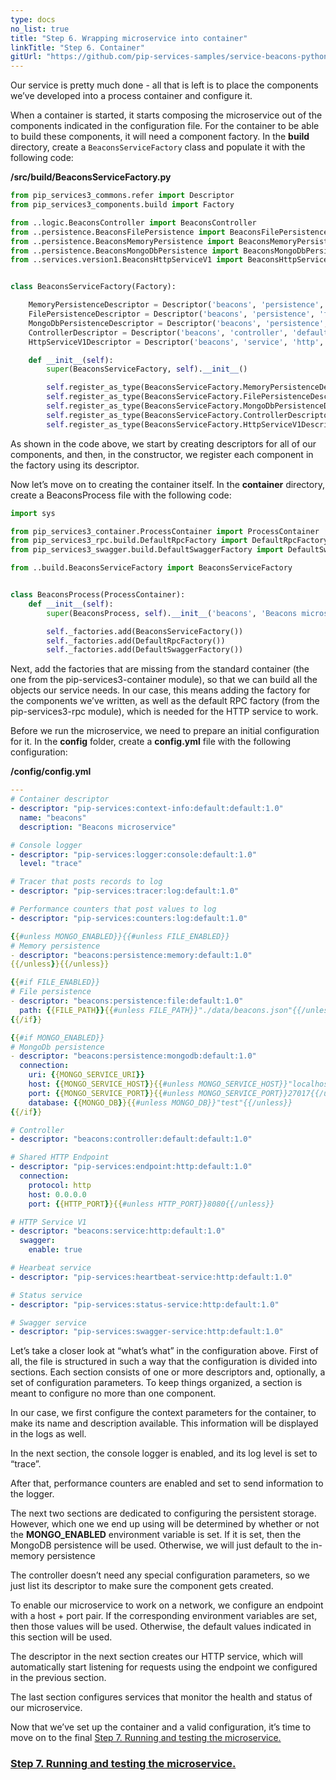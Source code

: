 ```yaml
---
type: docs
no_list: true
title: "Step 6. Wrapping microservice into container"
linkTitle: "Step 6. Container"
gitUrl: "https://github.com/pip-services-samples/service-beacons-python"
---
```


Our service is pretty much done - all that is left is to place the components we’ve developed into a process container and configure it.

When a container is started, it starts composing the microservice out of the components indicated in the configuration file. For the container to be able to build these components, it will need a component factory. In the **build** directory, create a `BeaconsServiceFactory` class and populate it with the following code:

**/src/build/BeaconsServiceFactory.py**

```python
from pip_services3_commons.refer import Descriptor
from pip_services3_components.build import Factory

from ..logic.BeaconsController import BeaconsController
from ..persistence.BeaconsFilePersistence import BeaconsFilePersistence
from ..persistence.BeaconsMemoryPersistence import BeaconsMemoryPersistence
from ..persistence.BeaconsMongoDbPersistence import BeaconsMongoDbPersistence
from ..services.version1.BeaconsHttpServiceV1 import BeaconsHttpServiceV1


class BeaconsServiceFactory(Factory):

    MemoryPersistenceDescriptor = Descriptor('beacons', 'persistence', 'memory', '*', '1.0')
    FilePersistenceDescriptor = Descriptor('beacons', 'persistence', 'file', '*', '1.0')
    MongoDbPersistenceDescriptor = Descriptor('beacons', 'persistence', 'mongodb', '*', '1.0')
    ControllerDescriptor = Descriptor('beacons', 'controller', 'default', '*', '1.0')
    HttpServiceV1Descriptor = Descriptor('beacons', 'service', 'http', '*', '1.0')

    def __init__(self):
        super(BeaconsServiceFactory, self).__init__()

        self.register_as_type(BeaconsServiceFactory.MemoryPersistenceDescriptor, BeaconsMemoryPersistence)
        self.register_as_type(BeaconsServiceFactory.FilePersistenceDescriptor, BeaconsFilePersistence)
        self.register_as_type(BeaconsServiceFactory.MongoDbPersistenceDescriptor, BeaconsMongoDbPersistence)
        self.register_as_type(BeaconsServiceFactory.ControllerDescriptor, BeaconsController)
        self.register_as_type(BeaconsServiceFactory.HttpServiceV1Descriptor, BeaconsHttpServiceV1)
```

As shown in the code above, we start by creating descriptors for all of our components, and then, in the constructor, we register each component in the factory using its descriptor.

Now let’s move on to creating the container itself. In the **container** directory, create a BeaconsProcess file with the following code:

```python
import sys

from pip_services3_container.ProcessContainer import ProcessContainer
from pip_services3_rpc.build.DefaultRpcFactory import DefaultRpcFactory
from pip_services3_swagger.build.DefaultSwaggerFactory import DefaultSwaggerFactory

from ..build.BeaconsServiceFactory import BeaconsServiceFactory


class BeaconsProcess(ProcessContainer):
    def __init__(self):
        super(BeaconsProcess, self).__init__('beacons', 'Beacons microservice')

        self._factories.add(BeaconsServiceFactory())
        self._factories.add(DefaultRpcFactory())
        self._factories.add(DefaultSwaggerFactory())

```

Next, add the factories that are missing from the standard container (the one from the pip-services3-container module), so that we can build all the objects our service needs. In our case, this means adding the factory for the components we’ve written, as well as the default RPC factory (from the pip-services3-rpc module), which is needed for the HTTP service to work.

Before we run the microservice, we need to prepare an initial configuration for it. In the **config** folder, create a **config.yml** file with the following configuration:

**/config/config.yml**

```yml
---
# Container descriptor
- descriptor: "pip-services:context-info:default:default:1.0"
  name: "beacons"
  description: "Beacons microservice"

# Console logger
- descriptor: "pip-services:logger:console:default:1.0"
  level: "trace"

# Tracer that posts records to log
- descriptor: "pip-services:tracer:log:default:1.0"

# Performance counters that post values to log
- descriptor: "pip-services:counters:log:default:1.0"

{{#unless MONGO_ENABLED}}{{#unless FILE_ENABLED}}
# Memory persistence
- descriptor: "beacons:persistence:memory:default:1.0"
{{/unless}}{{/unless}}

{{#if FILE_ENABLED}}
# File persistence
- descriptor: "beacons:persistence:file:default:1.0"
  path: {{FILE_PATH}}{{#unless FILE_PATH}}"./data/beacons.json"{{/unless}}
{{/if}}

{{#if MONGO_ENABLED}}
# MongoDb persistence
- descriptor: "beacons:persistence:mongodb:default:1.0"
  connection:
    uri: {{MONGO_SERVICE_URI}}
    host: {{MONGO_SERVICE_HOST}}{{#unless MONGO_SERVICE_HOST}}"localhost"{{/unless}}
    port: {{MONGO_SERVICE_PORT}}{{#unless MONGO_SERVICE_PORT}}27017{{/unless}}
    database: {{MONGO_DB}}{{#unless MONGO_DB}}"test"{{/unless}}
{{/if}}

# Controller
- descriptor: "beacons:controller:default:default:1.0"

# Shared HTTP Endpoint
- descriptor: "pip-services:endpoint:http:default:1.0"
  connection:
    protocol: http
    host: 0.0.0.0
    port: {{HTTP_PORT}}{{#unless HTTP_PORT}}8080{{/unless}}

# HTTP Service V1
- descriptor: "beacons:service:http:default:1.0"
  swagger:
    enable: true

# Hearbeat service
- descriptor: "pip-services:heartbeat-service:http:default:1.0"

# Status service
- descriptor: "pip-services:status-service:http:default:1.0"

# Swagger service
- descriptor: "pip-services:swagger-service:http:default:1.0"

```

Let’s take a closer look at “what’s what” in the configuration above. First of all, the file is structured in such a way that the configuration is divided into sections. Each section consists of one or more descriptors and, optionally, a set of configuration parameters. To keep things organized, a section is meant to configure no more than one component. 

In our case, we first configure the context parameters for the container, to make its name and description available. This information will be displayed in the logs as well. 

In the next section, the console logger is enabled, and its log level is set to “trace”.

After that, performance counters are enabled and set to send information to the logger.

The next two sections are dedicated to configuring the persistent storage. However, which one we end up using will be determined by whether or not the **MONGO_ENABLED** environment variable is set. If it is set, then the MongoDB persistence will be used.
Otherwise, we will just default to the in-memory persistence

The controller doesn’t need any special configuration parameters, so we just list its descriptor to make sure the component gets created.

To enable our microservice to work on a network, we configure an endpoint with a host + port pair. If the corresponding environment variables are set, then those values will be used. Otherwise, the default values indicated in this section will be used.

The descriptor in the next section creates our HTTP service, which will automatically start listening for requests using the endpoint we configured in the previous section.

The last section configures services that monitor the health and status of our microservice.

Now that we’ve set up the container and a valid configuration, it’s time to move on to the final [Step 7. Running and testing the microservice.](../step7)

<span class="hide-title-link">

### [Step 7. Running and testing the microservice.](../step7)

</span>